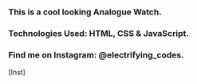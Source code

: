 ### This is a cool looking Analogue Watch.

### Technologies Used: HTML, CSS & JavaScript.

### Find me on Instagram: @electrifying_codes.

[Inst]